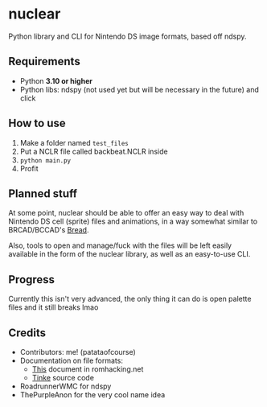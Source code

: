 # nuclear
Python library and CLI for Nintendo DS image formats, based off ndspy.

## Requirements
* Python **3.10 or higher**
* Python libs: ndspy (not used yet but will be necessary in the future) and click

## How to use
1. Make a folder named `test_files`
2. Put a NCLR file called backbeat.NCLR inside
3. `python main.py`
4. Profit

## Planned stuff
At some point, nuclear should be able to offer an easy way to deal with Nintendo DS cell (sprite) files and animations, in a way somewhat similar to BRCAD/BCCAD's [Bread](https://www.github.com/rhmodding/bread).

Also, tools to open and manage/fuck with the files will be left easily available in the form of the nuclear library, as well as an easy-to-use CLI.

## Progress
Currently this isn't very advanced, the only thing it can do is open palette files and it still breaks lmao

## Credits
* Contributors: me! (patataofcourse)
* Documentation on file formats:
    - [This](https://www.romhacking.net/documents/%255b469%255dnds_formats.htm) document in romhacking.net
    - [Tinke](https://www.github.com/pleonex/tinke) source code
* RoadrunnerWMC for ndspy
* ThePurpleAnon for the very cool name idea